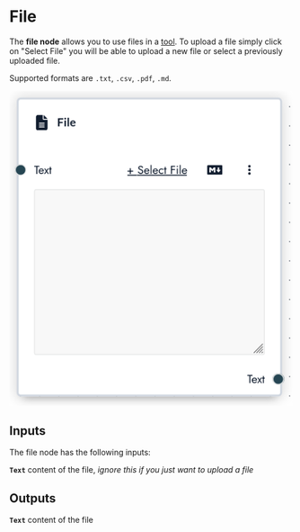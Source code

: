 # File

The **file node** allows you to use files in a [tool](/concepts/tools). To upload a file simply click on "Select File" you will be able to upload a new file or select a previously uploaded file.

Supported formats are `.txt`, `.csv`, `.pdf`, `.md`.

![file](./images/file.png)

## Inputs

The file node has the following inputs:

**`Text`** content of the file, _ignore this if you just want to upload a file_

## Outputs

**`Text`** content of the file
